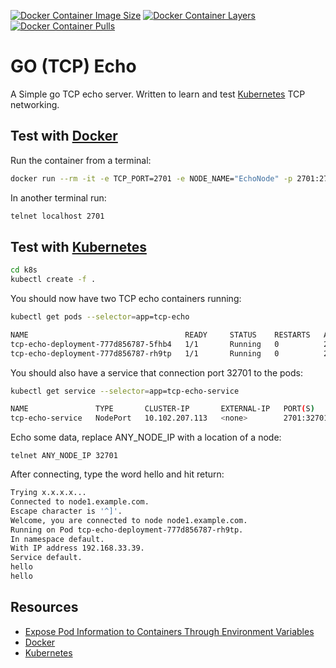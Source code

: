 [![Docker Container Image Size](https://shields.beevelop.com/docker/image/image-size/cjimti/go-echo/latest.svg)](https://hub.docker.com/r/cjimti/go-echo/)
[![Docker Container Layers](https://shields.beevelop.com/docker/image/layers/cjimti/go-echo/latest.svg)](https://hub.docker.com/r/cjimti/go-echo/)
[![Docker Container Pulls](https://img.shields.io/docker/pulls/cjimti/go-echo.svg)](https://hub.docker.com/r/cjimti/go-echo/)

# GO (TCP) Echo

A Simple go TCP echo server. Written to learn and test [Kubernetes] TCP networking.

## Test with [Docker]

Run the container from a terminal:
```bash
docker run --rm -it -e TCP_PORT=2701 -e NODE_NAME="EchoNode" -p 2701:2701 cjimti/go-echo
```

In another terminal run:
```bash
telnet localhost 2701
```

## Test with [Kubernetes]

```bash
cd k8s
kubectl create -f . 
```

You should now have two TCP echo containers running:

```bash
kubectl get pods --selector=app=tcp-echo
```

```bash
NAME                                   READY     STATUS    RESTARTS   AGE
tcp-echo-deployment-777d856787-5fhb4   1/1       Running   0          27s
tcp-echo-deployment-777d856787-rh9tp   1/1       Running   0          27s
```

You should also have a service that connection port 32701 to the pods:

```bash
kubectl get service --selector=app=tcp-echo-service
```

```bash
NAME               TYPE       CLUSTER-IP       EXTERNAL-IP   PORT(S)          AGE
tcp-echo-service   NodePort   10.102.207.113   <none>        2701:32701/TCP   35m

```

Echo some data, replace ANY_NODE_IP with a location of a node:
```
telnet ANY_NODE_IP 32701
```

After connecting, type the word hello and hit return:
```bash
Trying x.x.x.x...
Connected to node1.example.com.
Escape character is '^]'.
Welcome, you are connected to node node1.example.com.
Running on Pod tcp-echo-deployment-777d856787-rh9tp.
In namespace default.
With IP address 192.168.33.39.
Service default.
hello
hello
```

## Resources
- [Expose Pod Information to Containers Through Environment Variables]
- [Docker]
- [Kubernetes]


[Expose Pod Information to Containers Through Environment Variables]: https://kubernetes.io/docs/tasks/inject-data-application/environment-variable-expose-pod-information/
[Docker]: https://www.docker.com/
[Kubernetes]: https://kubernetes.io/
